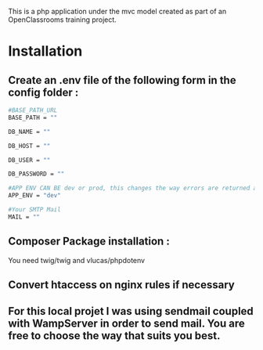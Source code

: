 This is a php application under the mvc model created as part of an OpenClassrooms training project.

# Installation

## Create an .env file of the following form in the config folder :

  ```bash
  #BASE_PATH_URL
  BASE_PATH = ""
  
  DB_NAME = ""
  
  DB_HOST = ""
  
  DB_USER = ""
  
  DB_PASSWORD = ""
  
  #APP ENV CAN BE dev or prod, this changes the way errors are returned and displayed.
  APP_ENV = "dev"
  
  #Your SMTP Mail
  MAIL = ""
  ```

## Composer Package installation :

  You need twig/twig and vlucas/phpdotenv

## Convert htaccess on nginx rules if necessary

## For this local projet I was using sendmail coupled with WampServer in order to send mail. You are free to choose the way that suits you best.
